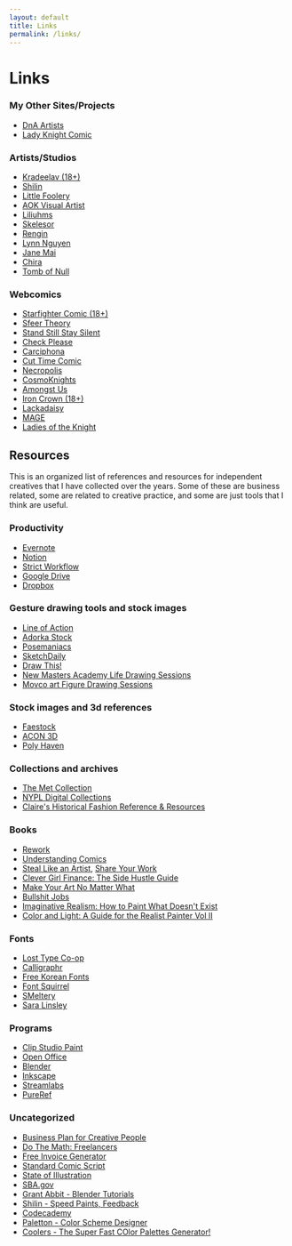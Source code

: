 ```yaml
---
layout: default
title: Links
permalink: /links/
---
```

# Links

### My Other Sites/Projects

<ul class="tag">
  <li><a href="http://www.dnaartists.net/" class="tag_name">DnA Artists</a></li>
  <li><a href="http://ladyknightcomic.tumblr.com" class="tag_name">Lady Knight Comic</a></li>
</ul>

### Artists/Studios

<ul class="tag">
  <li><a href="https://www.kradeelav.com/" class="tag_name">Kradeelav (18+)</a></li>
  <li><a href="https://shilinhuang.com/" class="tag_name">Shilin</a></li>
  <li><a href="https://www.littlefoolery.com/" class="tag_name">Little Foolery</a></li>
  <li><a href="https://aokvisualartist.com/" class="tag_name">AOK Visual Artist</a></li>
  <li><a href="https://liliuhms.com/" class="tag_name">Liliuhms</a></li>
  <li><a href="https://skelesor.com/" class="tag_name">Skelesor</a></li>
  <li><a href="https://www.rengintumer.com/" class="tag_name">Rengin</a></li>
  <li><a href="http://www.teeething.com/" class="tag_name">Lynn Nguyen</a></li>
  <li><a href="https://www.janemai.co/" class="tag_name">Jane Mai</a></li>
  <li><a href="https://www.jaydaitkaci.com/" class="tag_name">Chira</a></li>
  <li><a href="https://www.tombofnull.art/" class="tag_name">Tomb of Null</a></li>
</ul>
        
### Webcomics

<ul class="tag">
  <li><a href="http://starfightercomic.com/" class="tag_name">Starfighter Comic (18+)</a></li>
  <li><a href="https://sfeertheory.com/" class="tag_name">Sfeer Theory</a></li>
  <li><a href="http://www.sssscomic.com/" class="tag_name">Stand Still Stay Silent</a></li>
  <li><a href="https://omgcheckplease.tumblr.com/" class="tag_name">Check Please</a></li>
  <li><a href="https://carciphona.com/" class="tag_name">Carciphona</a></li>
  <li><a href="https://www.cuttimecomic.com/" class="tag_name">Cut Time Comic</a></li>
  <li><a href="https://necropoliscomic.tumblr.com/" class="tag_name">Necropolis</a></li>
  <li><a href="https://www.cosmoknights.space/book-one" class="tag_name">CosmoKnights</a></li>
  <li><a href="https://amongstuscomic.com/" class="tag_name">Amongst Us</a></li>
  <li><a href="https://ironcrown.kradeelav.com/" class="tag_name">Iron Crown (18+)</a></li>
  <li><a href="https://lackadaisy.foxprints.com/" class="tag_name">Lackadaisy</a></li>
  <li><a href="https://magecomic.com/" class="tag_name">MAGE</a></li>
  <li><a href="https://ladiesoftheknightcomic.com/" class="tag_name">Ladies of the Knight</a></li>
</ul>

## Resources

This is an organized list of references and resources for independent creatives that I have collected over the years. Some of these are business related, some are related to creative practice, and some are just tools that I think are useful.

### Productivity

<ul>
<li><a href="https://evernote.com/">Evernote</a></li>
<li><a href="https://www.notion.so/">Notion</a></li>
<li><a href="https://chrome.google.com/webstore/detail/strict-workflow/cgmnfnmlficgeijcalkgnnkigkefkbhd">Strict Workflow</a></li>
<li><a href="https://www.google.com/drive/">Google Drive</a></li>
<li><a href="https://www.dropbox.com/home">Dropbox</a></li>
</ul>

### Gesture drawing tools and stock images

<ul>
<li><a href="https://line-of-action.com/">Line of Action</a></li>
<li><a href="https://www.adorkastock.com/sketch/">Adorka Stock</a></li>
<li><a href="https://www.posemaniacs.com/">Posemaniacs</a></li>
<li><a href="http://reference.sketchdaily.net/">SketchDaily</a></li>
<li><a href="https://www.youtube.com/c/DrawThis">Draw This!</a></li>
<li><a href="https://www.youtube.com/playlist?list=PL7EWYwaF6E-Exv72kVT4yYJM2lX-Xf66I">New Masters Academy Life Drawing Sessions</a></li>
<li><a href="https://www.youtube.com/playlist?list=PLIBqsERKnPcUu8P69qf3qojAlYQnQxKUn">Movco art Figure Drawing Sessions</a></li>
</ul>

### Stock images and 3d references

<ul>
<li><a href="https://www.deviantart.com/faestock">Faestock</a></li>
<li><a href="https://www.acon3d.com/en/toon">ACON 3D</a></li>
<li><a href="https://polyhaven.com/">Poly Haven</a></li>
</ul>

### Collections and archives

<ul>
<li><a href="https://www.metmuseum.org/art/the-collection">The Met Collection</a></li>
<li><a href="https://digitalcollections.nypl.org/">NYPL Digital Collections</a></li>
<li><a href="https://docs.google.com/document/d/1R8eulTsb9Zlc7h2H917dNJZS9s0rIq9OAu7LpSS9F2k/edit?usp=sharing">Claire's Historical Fashion Reference & Resources</a></li>
</ul>

### Books

<ul>
<li><a href="https://bookshop.org/books/rework-9780307463746/9780307463746">Rework</a></li>
<li><a href="https://bookshop.org/books/understanding-comics-the-invisible-art/9780060976255">Understanding Comics</a></li>
<li><a href="https://bookshop.org/books/steal-like-an-artist-10-things-nobody-told-you-about-being-creative/9780761169253">Steal Like an Artist</a>, <a href="https://bookshop.org/books?keywords=share+your+work">Share Your Work</a></li>
<li><a href="https://bookshop.org/books/clever-girl-finance-the-side-hustle-guide-build-a-successful-side-hustle-and-increase-your-income/9781119771371">Clever Girl Finance: The Side Hustle Guide</a></li>
<li><a href="https://bookshop.org/books?keywords=make+your+art+no+matter+what">Make Your Art No Matter What</a></li>
<li><a href="https://bookshop.org/books/bullshit-jobs-a-theory-9781508264668/9781501143335">Bullshit Jobs</a></li>
<li><a href="https://bookshop.org/books/imaginative-realism-how-to-paint-what-doesn-t-exist/9780740785504">Imaginative Realism: How to Paint What Doesn't Exist</a></li>
<li><a href="https://bookshop.org/books/color-and-light-a-guide-for-the-realist-paintervolume-2/9780740797712">Color and Light: A Guide for the Realist Painter Vol II</a></li>
</ul>

### Fonts

<ul>
<li><a href="http://losttype.com/">Lost Type Co-op</a></li>
<li><a href="https://www.calligraphr.com/en/">Calligraphr</a></li>
<li><a href="https://www.freekoreanfont.com/">Free Korean Fonts</a></li>
<li><a href="https://www.fontsquirrel.com/">Font Squirrel</a></li>
<li><a href="http://www.smeltery.net/fonts/?c=free">SMeltery</a></li>
<li><a href="https://ko-fi.com/salinsley">Sara Linsley</a></li>
</ul>

### Programs

<ul>
<li><a href="https://www.clipstudio.net/en/">Clip Studio Paint</a></li>
<li><a href="https://www.openoffice.org/">Open Office</a></li>
<li><a href="https://www.blender.org/">Blender</a></li>
<li><a href="https://inkscape.org/">Inkscape</a></li>
<li><a href="https://streamlabs.com/">Streamlabs</a></li>
<li><a href="https://www.pureref.com/">PureRef</a></li>
</ul>

### Uncategorized

<ul>
<li><a href="https://creativeplusbusiness.com/wp-content/uploads/2014/02/TEMPLATE_Business_Plan_for_Creatives.pdf">Business Plan for Creative People</a></li>
<li><a href="https://ilovecreatives.com/products/do-the-math-freelancer-hourly-rate">Do The Math: Freelancers</a></li>
<li><a href="https://invoice-generator.com/">Free Invoice Generator</a></li>
<li><a href="https://www.oheysteenz.com/scs-template">Standard Comic Script</a></li>
<li><a href="https://www.stateofillustration.com/">State of Illustration</a></li>
<li><a href="https://www.sba.gov/">SBA.gov</a></li>
<li><a href="https://www.youtube.com/c/GrantAbbitt">Grant Abbit - Blender Tutorials</a></li>
<li><a href="https://www.youtube.com/c/shilinTV">Shilin - Speed Paints, Feedback</a></li>
<li><a href="https://www.codecademy.com/">Codecademy</a></li>
<li><a href="https://paletton.com/">Paletton - Color Scheme Designer</a></li>
<li><a href="https://coolors.co/">Coolers - The Super Fast COlor Palettes Generator!</a></li> 
</ul>
